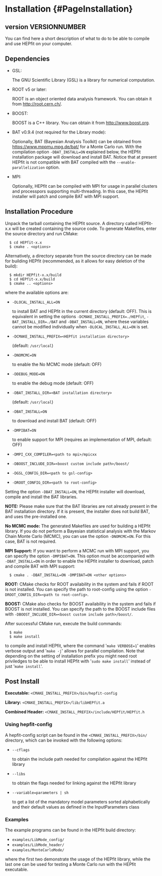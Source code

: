 Installation   {#PageInstallation}
===================================================================

version VERSIONNUMBER
-----------

You can find here a short description of what to do to be able to compile 
and use HEPfit on your computer.


Dependencies
------------

  * GSL:  

    The GNU Scientific Library (GSL) is a library for numerical computation. 

  * ROOT v5 or later:  

    ROOT is an object oriented data analysis framework. You can obtain 
    it from http://root.cern.ch/.

  * BOOST:  

    BOOST is a C++ library. You can obtain it from http://www.boost.org.

  * BAT v0.9.4 (not required for the Library mode):  

    Optionally, BAT (Bayesian Analysis Toolkit) can be obtained from 
    https://www.mppmu.mpg.de/bat/ for a Monte Carlo run. With the compilation 
    option `-DBAT_INSTALL=ON` explained below, the HEPfit installation package 
    will download and install BAT. Notice that at present HEPfit is not
    compatible with BAT compiled with the `--enable-parallelization` option.

  * MPI:  

    Optionally, HEPfit can be compiled with MPI for usage in parallel 
    clusters and processpors supporting multi-threading. In this case,
    the HEPfit installer will patch and compile BAT with MPI support.


Installation Procedure
----------------------
Unpack the tarball containing the HEPfit source. A directory called 
HEPfit-x.x will be created containing the source code. To generate 
Makefiles, enter the source directory and run CMake:

~~~~~~~~~~~~~~~~~~~~~~  
  $ cd HEPfit-x.x  
  $ cmake . <options>  
~~~~~~~~~~~~~~~~~~~~~~

Alternatively, a directory separate from the source directory can be made for
building HEPfit (recommended, as it allows for easy deletion of the build):

~~~~~~~~~~~~~~~~~~~~~~~~~~~~  
  $ mkdir HEPfit-x.x/build  
  $ cd HEPfit-x.x/build  
  $ cmake .. <options>  
~~~~~~~~~~~~~~~~~~~~~~~~~~~~  

where the available options are:

  * `-DLOCAL_INSTALL_ALL=ON`  

    to install BAT and HEPfit in the current directory (default: OFF). 
    This is equivalent in setting the options `-DCMAKE_INSTALL_PREFIX=./HEPfit`, 
    `-BAT_INSTALL_DIR=./BAT` and `-DBAT_INSTALL=ON`, where these variables cannot 
    be modified individually when `-DLOCAL_INSTALL_ALL=ON` is set. 

  * `-DCMAKE_INSTALL_PREFIX=<HEPfit installation directory>`  

    (default: `/usr/local`)  
  
  * `-DNOMCMC=ON`  

    to enable the No MCMC mode (default: OFF)

  * `-DDEBUG_MODE=ON`  

    to enable the debug mode (default: OFF)

  * `-DBAT_INSTALL_DIR=<BAT installation directory>`  

    (default: `/usr/local`)  

  * `-DBAT_INSTALL=ON`  

    to download and install BAT (default: OFF)

  * `-DMPIBAT=ON`  

    to enable support for MPI
    (requires an implementation of MPI, default: OFF)

  * `-DMPI_CXX_COMPILER=<path to mpi>/mpicxx`

  * `-DBOOST_INCLUDE_DIR=<boost custom include path>/boost/`  

  * `-DGSL_CONFIG_DIR=<path to gsl-config>`  

  * `-DROOT_CONFIG_DIR=<path to root-config>`  

Setting the option `-DBAT_INSTALL=ON`, the HEPfit installer will download, 
compile and install the BAT libraries.

**NOTE:**
Please make sure that the BAT libraries are not already present in the
BAT installation directory. If it is present, the installer does not
build BAT, and uses the pre-installed one. 

**No MCMC mode:**
The generated Makefiles are used for building a HEPfit library. If
you do not perform a Bayesian statistical analysis with the Markov
Chain Monte Carlo (MCMC), you can use the option `-DNOMCMC=ON`. For
this case, BAT is not required. 

**MPI Support:**
If you want to perform a MCMC run with MPI support, you can specify
the option `-DMPIBAT=ON`. This option must be accompanied with
`-DBAT_INSTALL=ON` in order to enable the HEPfit installer to
download, patch and compile BAT with MPI support:

~~~~~~~~~~~~~~~~~~~~~~~~~~~~~~~~~~~~~~~~~~~~~~~~~~~~~~~~~  
  $ cmake . -DBAT_INSTALL=ON -DMPIBAT=ON <other options>  
~~~~~~~~~~~~~~~~~~~~~~~~~~~~~~~~~~~~~~~~~~~~~~~~~~~~~~~~~

**ROOT:**
CMake checks for ROOT availability in the system and fails if ROOT is
not installed. You can specify the path to root-config using the
option `-DROOT_CONFIG_DIR=<path to root-config>`. 

**BOOST:**
CMake also checks for BOOST availability in the system and fails if
BOOST is not installed. You can specify the path to the BOOST include
files with `-DBOOST_INCLUDE_DIR=<boost custom include path>/boost/`. 

After successful CMake run, execute the build commands:

~~~~~~~~~~~~~~~~~  
  $ make  
  $ make install  
~~~~~~~~~~~~~~~~~

to compile and install HEPfit, where the command '`make VERBOSE=1`'
enables verbose output and '`make -j`' allows for parallel compilation.
Note that depending on the setting of installation prefix you might
need root priviledges to be able to install HEPfit with '`sudo make
install`' instead of just '`make install`'.


Post Install
------------

**Executable:** `<CMAKE_INSTALL_PREFIX>/bin/hepfit-config`  

**Library:** `<CMAKE_INSTALL_PREFIX>/lib/libHEPfit.a`  

**Combined Header:** `<CMAKE_INSTALL_PREFIX>/include/HEPfit/HEPfit.h`  

### Using hepfit-config

A hepfit-config script can be found in the `<CMAKE_INSTALL_PREFIX>/bin/`
directory, which can be invoked with the following options:

  * `--cflags`  

    to obtain the include path needed for compilation against the HEPfit library

  * `--libs`  

    to obtain the flags needed for linking against the HEPfit library

  * `--variable=parameters | sh`  

    to get a list of the mandatory model parameters sorted alphabetically and
    their default values as defined in the InputParameters class

### Examples

The example programs can be found in the HEPfit build directory:  

  * `examples/LibMode_config/`  
  * `examples/LibMode_header/` 
  * `examples/MonteCarloMode/`  

where the first two demonstrate the usage of the HEPfit library, while 
the last one can be used for testing a Monte Carlo run with the HEPfit 
executable.



